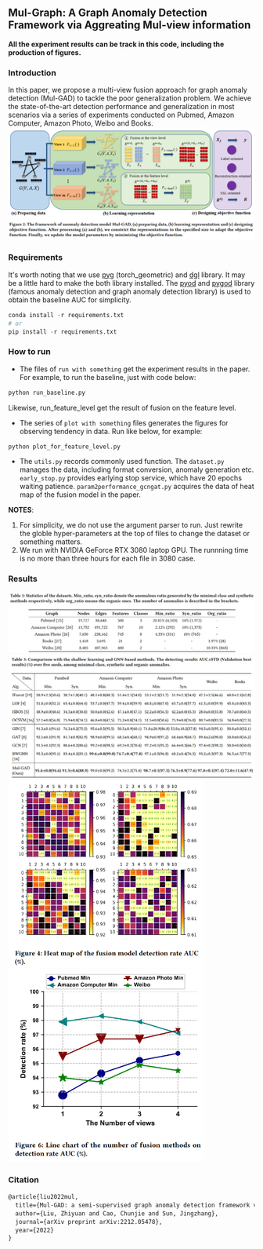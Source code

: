 ## Mul-Graph: A Graph Anomaly Detection Framework via Aggreating Mul-view information

**All the experiment results can be track in this code, including the production of figures.**

### Introduction

In this paper, we propose a multi-view fusion approach for graph anomaly detection (Mul-GAD) to tackle the poor generalization problem. We achieve the state-of-the-art detection performance and generalization in most scenarios via a series of experiments conducted on Pubmed, Amazon Computer, Amazon Photo, Weibo and Books.
![method](images/method.png)

### Requirements
It's worth noting that we use [pyg](https://github.com/pyg-team/pytorch_geometric) (torch_geometric) and [dgl](https://github.com/dmlc/dgl) library. It may be a little hard to make the both library installed. The [pyod](https://github.com/yzhao062/pyod) and [pygod](https://github.com/pygod-team/pygod) library (famous anomaly detection and graph anomaly detection library) is used to obtain the baseline AUC for simplicity.

```python
conda install -r requirements.txt
# or
pip install -r requirements.txt
```
### How to run

* The files of `run with something` get the experiment results in the paper.
For example, to run the baseline, just with code below:
```python
python run_baseline.py
```
Likewise, run_feature_level get the result of fusion on the feature level.

* The series of `plot with something` files generates the figures for observing tendency in data.
Run like below, for example:
```python
python plot_for_feature_level.py
```

* The `utils.py` records commonly used function. The `dataset.py` manages the data, including format conversion, anomaly generation etc. `early_stop.py` provides earlying stop service, which have 20 epochs waiting patience. `param2performance_gcngat.py` acquires the data of heat map of the fusion model in the paper. 

**NOTES**:
1. For simplicity, we do not use the argument parser to run. Just rewrite the globle hyper-parameters at the top of files to change the dataset or something matters.
2. We run with NVIDIA GeForce RTX 3080 laptop GPU. The runnning time is no more than three hours for each file in 3080 case. 

### Results
![dataset](images/dataset.png)
![result](images/result.png)
<img src="images/heat_map.png" width="400"/>  <img src="images/plot.png" width="400"/>

### Citation
```html
@article{liu2022mul,
  title={Mul-GAD: a semi-supervised graph anomaly detection framework via aggregating multi-view information},
  author={Liu, Zhiyuan and Cao, Chunjie and Sun, Jingzhang},
  journal={arXiv preprint arXiv:2212.05478},
  year={2022}
}
```
